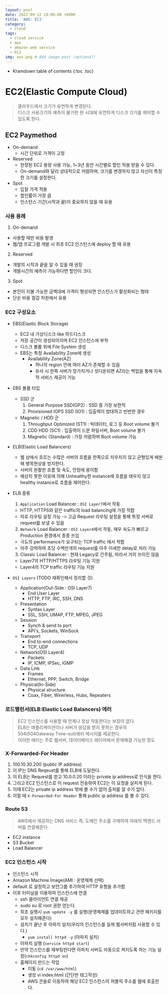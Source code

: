 ```yaml
---
layout: post
date: 2022-09-12 20:00:00 +0900
title: 'AWS: EC2'
category:
  - cloud
tags:
  - cloud service
  - aws
  - amazon web service
  - EC2
img: aws.png # Add image post (optional)  
---
```


* Kramdown table of contents
{:toc .toc}

# EC2(Elastic Compute Cloud)
> 클라우드에서 크기가 유연하게 변경된다.  
디스크 사용크기의 예측이 불가한 현 시대에 유연하게 디스크 크기를 제어할 수 있도록 한다.

## EC2 Paymethod
+ On-demand
  - 시간 단위로 가격이 고정
+ Reserved
  - 한정된 EC2 용량 사용 가능, 1~3년 동안 시간별로 할인 적용 받을 수 있다.
  - On-demand와 달리 상대적으로 저렴하며, 크기를 변경하지 않고 자신이 특정한 크기를 설정한다.
+ Spot
  - 입찰 가격 적용
  - 할인률이 가장 큼
  - 인스턴스 기간(시작과 끝)이 중요하지 않을 때 유용

### 사용 용례
1. On-demand
  - 사용할 때만 비용 발생
  - 웹/앱 프로그램 개발 시 최초 EC2 인스턴스에 deploy 할 때 유용
2. Reserved
  - 개발의 시작과 끝을 알 수 있을 때 권장
  - 개발시간의 예측이 가능하다면 할인이 크다.
3. Spot
  - 본인이 지불 가능한 금액대에 가격이 형성되면 인스턴스가 활성화되는 형태
  - 단순 비용 절감 차원에서 유용

### EC2 구성요소
+ EBS(Elastic Block Storage)
  - EC2 내 가상디스크 like 하드디스크
  - 저장 공간이 생성되어지며 EC2 인스턴스에 부착
  - 디스크 볼륨 위에 File System 생성
  - EBS는 특정 Availability Zone에 생성
    - Availability Zone(AZ)
      - 하나의 region 안에 여러 AZ가 존재할 수 있음
      - 유사 시 한쪽 서버가 망가지거나 셧다운되면 AZ라는 백업을 통해 지속적 서비스 제공이 가능
+ EBS 볼륨 타입
  - SSD 군
    1. General Purpose SSD(GP2) : SSD 중 가장 보편적
    2. Provisioned IOPS SSD (IO1) : 입출력이 방대하고 빈번한 경우
  - Magnetic / HDD 군
    1. Throughput Optimized (ST1) : 빅데이터, 로그 등 Boot volume 불가
    2. CDD HDD (SC1) : 입출력이 드문 파일서버, Boot volume 불가
    3. Magnetic (Standard) : 가장 저렴하며 Boot volume 가능
+ ELB(Elastic Load Balancers)
  - 웹 상에서 흐르는 수많은 서버의 흐름을 한쪽으로 치우치지 않고 균형있게 배분해 병목현상을 방지한다.
  - 서버의 원활한 흐름 및 속도, 안정에 용이함
  - 예상치 못한 이유에 의해 Unhealthy한 instance에 흐름을 태우지 않고 healthy instance로 흐름을 제어한다.
+ ELB 종류
  1. `Application` Load Balancer : `OSI Layer7`에서 작동
    - HTTP, HTTPS와 같은 traffic의 load balancing에 가장 적합
    - 따로 라우팅 설정 가능 -> 고급 Request 라우팅 설정을 통해 특정 서버로 request를 보낼 수 있음
  2. `Network` Load Balancer : `OSI Layer4`에서 작동, 매우 속도가 빠르고 Production 환경에서 종종 쓰임
    - 극도의 performance가 요구되는 TCP traffic 에서 적합
    - 아주 강력하여 초당 수백만개의 request를 아주 미세한 delay로 처리 가능
  3. Classic Load Balancer : 현재 Legacy로 간주됨, 따라서 거의 쓰이진 않음
    - Layer7의 HTTP/HTTPS 라우팅 기능 지원
    - Layer4의 TCP traffic 라우팅 기능 지원

+ `OSI Layers` (TODO 재확인해서 정리할 것)
  - Application(Out-Side : OSI Layer7)
    - End User Layer
    - HTTP, FTP, IRC, SSH, DNS
  - Presentation
    - Syntax Layer
    - SSL, SSH, UMAP, FTP, MPEG, JPEG
  - Session
    - Synch & send to port
    - API's, Sockets, WinSock
  - Transport
    - End to-end connections
    - TCP, UDP
  - Network(OSI Layer4)
    - Packets
    - IP, ICMP, IPSec, IGMP
  - Data Link
    - Frames
    - Ethernet, PPP, Switch, Bridge
  - Physical(In-Side)
    - Physical structure
    - Coax, Fiber, Wirerless, Hubs, Repeaters

### 로드밸런서(ELB:Elastic Load Balancers) 에러
> EC2 인스턴스를 사용할 때 언제나 정상 작동한다는 보장이 없다.  
ELB는 애플리케이션이나 서버가 응답을 받지 못하는 경우의 504(504Gateway Time-out)에러 메시지를 제공한다.  
이러한 에러는 주로 웹서버, 데이터베이스 레이어에서 문제해결 가능한 정도  

### X-Forwarded-For Header
1. 100.10.30.200 (public IP address)
2. 이 IP는 DNS Reqeust를 통해 ELB에 도달한다.
3. 이 ELB는 Request를 받고 10.0.0.20 이라는 private ip address로 인식을 한다.
4. 그리고 EC2 인스턴스로 이 request 전송하여 EC2는 이 요청을 살피게 된다.
5. 이때 EC2는 private ip address 밖에 볼 수가 없어 출처를 알 수가 없다.
6. 이럴 때 `X-Forwarded-For Header` 통해 public ip address 를 볼 수 있다.

### Route 53
> AWS에서 제공하는 DNS 서비스 즉, 도메인 주소를 구매하여 아래의 백엔드 서버를 연결해준다.  

+ EC2 instance
+ S3 Bucket
+ Load Balancer

### EC2 인스턴스 시작
- 인스턴스 시작
- Amazon Machine Image(AMI : 운영체제 선택)
- default 로 설정하고 보안그룹 추가하여 HTTP 유형을 추가함
- 이후 터미널을 이용하여 인스턴스에 연결
  - ssh 클라이언트 연결 제공
  - sudo su 로 root 권한 얻는다.
  - 최초 실행시 `yum update -y` 를 실행(운영체제를 업데이트하고 관련 패키지를 모두 설치해준다)
  - 설치가 끝난 후 아파치 설치(우리의 인스턴스를 실제 웹서버처럼 사용할 수 있다.)
    - `yum install httpd -y` (아파치 설치)
  - 아파치 실행 (`service httpd start`)
  - 만약 인스턴스를 재부팅한다면 아파치 서버도 자동으로 켜지도록 하는 기능 설정(`chkconfig httpd on`)
  - 홈페이지 만드는 작업
    - 이동 (`cd /var/www/html`)
    - 생성 vi index.html (간단한 태그작성)
    - AWS 콘솔로 이동하여 해당 EC2 인스턴스의 퍼블릭 주소를 웹에 호출한다.